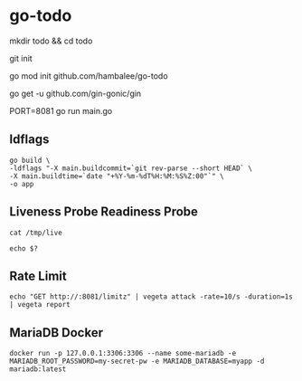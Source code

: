 # go-todo

mkdir todo && cd todo

git init

go mod init github.com/hambalee/go-todo

go get -u github.com/gin-gonic/gin

PORT=8081 go run main.go

## ldflags

```
go build \
-ldflags "-X main.buildcommit=`git rev-parse --short HEAD` \
-X main.buildtime=`date "+%Y-%m-%dT%H:%M:%S%Z:00"`" \
-o app
```

## Liveness Probe Readiness Probe
`cat /tmp/live`

`echo $?`

## Rate Limit
`echo "GET http://:8081/limitz" | vegeta attack -rate=10/s -duration=1s | vegeta report`

## MariaDB Docker
`docker run -p 127.0.0.1:3306:3306 --name some-mariadb -e MARIADB_ROOT_PASSWORD=my-secret-pw -e MARIADB_DATABASE=myapp -d mariadb:latest`